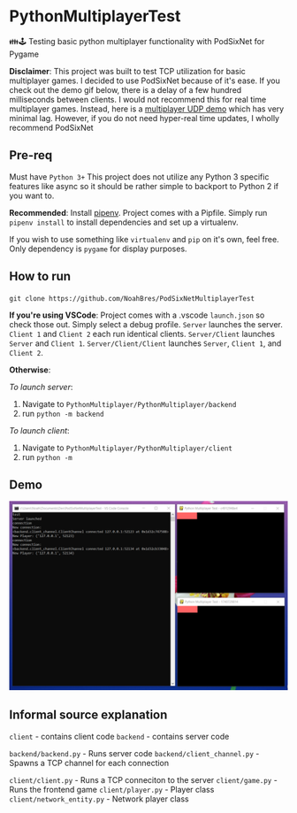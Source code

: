 # PythonMultiplayerTest

👪🕹️ Testing basic python multiplayer functionality with PodSixNet for Pygame

**Disclaimer**: This project was built to test TCP utilization for basic multiplayer games. I decided to use PodSixNet because of it's ease. If you check out the demo gif below, there is a delay of a few hundred milliseconds between clients. I would not recommend this for real time multiplayer games. Instead, here is a [multiplayer UDP demo](https://github.com/NoahBres/PythonMultiplayer) which has very minimal lag. However, if you do not need hyper-real time updates, I wholly recommend PodSixNet

## Pre-req

Must have `Python 3+`
This project does not utilize any Python 3 specific features like async so it should be rather simple to backport to Python 2 if you want to.

**Recommended**:
Install [pipenv](https://github.com/pypa/pipenv).
Project comes with a Pipfile. Simply run `pipenv install` to install dependencies and set up a virtualenv.

If you wish to use something like `virtualenv` and `pip` on it's own, feel free. Only dependency is `pygame` for display purposes.

## How to run

`git clone https://github.com/NoahBres/PodSixNetMultiplayerTest`

**If you're using VSCode**:
Project comes with a .vscode `launch.json` so check those out. Simply select a debug profile.
`Server` launches the server. `Client 1` and `Client 2` each run identical clients. `Server/Client` launches `Server` and `Client 1`. `Server/Client/Client` launches `Server`, `Client 1`, and `Client 2`.

**Otherwise**:

_To launch server_:

1.  Navigate to `PythonMultiplayer/PythonMultiplayer/backend`
2.  run `python -m backend`

_To launch client_:

1.  Navigate to `PythonMultiplayer/PythonMultiplayer/client`
2.  run `python -m`

## Demo

![](assets/demo.gif)

## Informal source explanation

`client` - contains client code
`backend` - contains server code

`backend/backend.py` - Runs server code
`backend/client_channel.py` - Spawns a TCP channel for each connection

`client/client.py` - Runs a TCP conneciton to the server
`client/game.py` - Runs the frontend game
`client/player.py` - Player class
`client/network_entity.py` - Network player class

